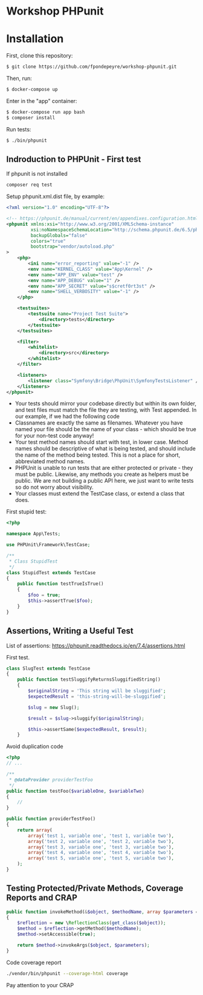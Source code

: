 Workshop PHPunit
================

# Installation

First, clone this repository:

```bash
$ git clone https://github.com/fpondepeyre/workshop-phpunit.git
```
Then, run:

```bash
$ docker-compose up
```

Enter in the "app" container:
```bash
$ docker-compose run app bash
$ composer install
```

Run tests:
```bash
$ ./bin/phpunit
```

## Indroduction to PHPUnit - First test

If phpunit is not installed

```bash
composer req test
```

Setup phpunit.xml.dist file, by example:

```xml
<?xml version="1.0" encoding="UTF-8"?>

<!-- https://phpunit.de/manual/current/en/appendixes.configuration.html -->
<phpunit xmlns:xsi="http://www.w3.org/2001/XMLSchema-instance"
         xsi:noNamespaceSchemaLocation="http://schema.phpunit.de/6.5/phpunit.xsd"
         backupGlobals="false"
         colors="true"
         bootstrap="vendor/autoload.php"
>
    <php>
        <ini name="error_reporting" value="-1" />
        <env name="KERNEL_CLASS" value="App\Kernel" />
        <env name="APP_ENV" value="test" />
        <env name="APP_DEBUG" value="1" />
        <env name="APP_SECRET" value="s$cretf0rt3st" />
        <env name="SHELL_VERBOSITY" value="-1" />
    </php>

    <testsuites>
        <testsuite name="Project Test Suite">
            <directory>tests</directory>
        </testsuite>
    </testsuites>

    <filter>
        <whitelist>
            <directory>src</directory>
        </whitelist>
    </filter>

    <listeners>
        <listener class="Symfony\Bridge\PhpUnit\SymfonyTestsListener" />
    </listeners>
</phpunit>
```

- Your tests should mirror your codebase directly but within its own folder, and test files must match the file they are testing, with Test appended. In our example, if we had the following code
- Classnames are exactly the same as filenames. Whatever you have named your file should be the name of your class - which should be true for your non-test code anyway!
- Your test method names should start with test, in lower case. Method names should be descriptive of what is being tested, and should include the name of the method being tested. This is not a place for short, abbreviated method names.
- PHPUnit is unable to run tests that are either protected or private - they must be public. Likewise, any methods you create as helpers must be public. We are not building a public API here, we just want to write tests so do not worry about visibility.
- Your classes must extend the TestCase class, or extend a class that does.

First stupid test:

```php
<?php

namespace App\Tests;

use PHPUnit\Framework\TestCase;

/**
 * Class StupidTest
 */
class StupidTest extends TestCase
{
    public function testTrueIsTrue()
    {
        $foo = true;
        $this->assertTrue($foo);
    }
}
```

## Assertions, Writing a Useful Test

List of assertions: https://phpunit.readthedocs.io/en/7.4/assertions.html

First test.

```php
class SlugTest extends TestCase
{
    public function testSluggifyReturnsSluggifiedString()
    {
        $originalString = 'This string will be sluggified';
        $expectedResult = 'this-string-will-be-sluggified';

        $slug = new Slug();

        $result = $slug->sluggify($originalString);

        $this->assertSame($expectedResult, $result);
    }
```

Avoid duplication code

```php
<?php
// ...

/**
 * @dataProvider providerTestFoo
 */
public function testFoo($variableOne, $variableTwo)
{
    //
}

public function providerTestFoo()
{
    return array(
        array('test 1, variable one', 'test 1, variable two'),
        array('test 2, variable one', 'test 2, variable two'),
        array('test 3, variable one', 'test 3, variable two'),
        array('test 4, variable one', 'test 4, variable two'),
        array('test 5, variable one', 'test 5, variable two'),
    );
}
```

## Testing Protected/Private Methods, Coverage Reports and CRAP

```php
public function invokeMethod(&$object, $methodName, array $parameters = array())
{
    $reflection = new \ReflectionClass(get_class($object));
    $method = $reflection->getMethod($methodName);
    $method->setAccessible(true);

    return $method->invokeArgs($object, $parameters);
}
```

Code coverage report

```bash
./vendor/bin/phpunit --coverage-html coverage
```

Pay attention to your CRAP
